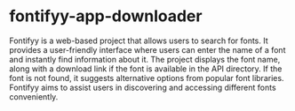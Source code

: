 # fontifyy-app-downloader
 Fontifyy is a web-based project that allows users to search for fonts. It provides a user-friendly interface where users can enter the name of a font and instantly find information about it. The project displays the font name, along with a download link if the font is available in the API directory. If the font is not found, it suggests alternative options from popular font libraries. Fontifyy aims to assist users in discovering and accessing different fonts conveniently.

